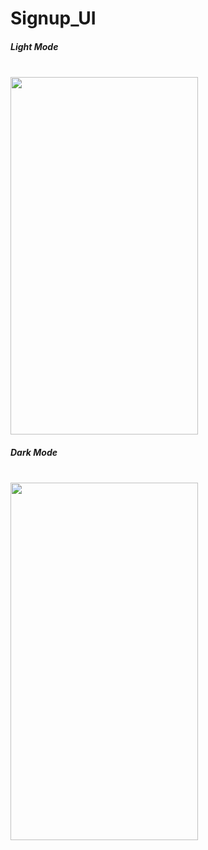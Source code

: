 # Signup_UI
<h5>Light Mode</h5><br>
<img src="https://user-images.githubusercontent.com/91935812/216825378-8274ad3c-67ef-4cd7-bf1e-122eb4297ad6.png" height="572" width="300" ><br>

<h5>Dark Mode</h5><br>
<img src="https://user-images.githubusercontent.com/91935812/216820734-2e46f7ec-7b96-43aa-a150-47a3d9f86404.jpg" height="572" width="300" >
